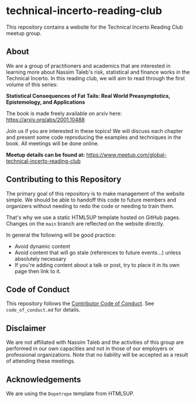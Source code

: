 # technical-incerto-reading-club
This repository contains a website for the Technical Incerto Reading Club meetup group.

## About

We are a group of practitioners and academics that are interested in learning more about Nassim Taleb's risk, statistical and finance works in the Technical Incerto. In this reading club, we will aim to read through the first volume of this series:


**Statistical Consequences of Fat Tails: Real World Preasymptotics, Epistemology, and Applications**

The book is made freely available on arxiv here: https://arxiv.org/abs/2001.10488

Join us if you are interested in these topics! We will discuss each chapter and present some code reproducing the examples and techniques in the book. All meetings will be done online.

**Meetup details can be found at:** https://www.meetup.com/global-technical-incerto-reading-club

## Contributing to this Repository

The primary goal of this repository is to make management of the website simple. We should be able to handoff this code to future members and organizers without needing to redo the code or needing to train them.

That's why we use a static HTML5UP template hosted on GitHub pages. Changes on the `main` branch are reflected on the website directly.

In general the following will be good practice:

 - Avoid dynamic content
 - Avoid content that will go stale (references to future events...) unless absolutely necessary
 - If you're adding content about a talk or post, try to place it in its own page then link to it.

## Code of Conduct

This repository follows the [Contributor Code of Conduct](https://www.contributor-covenant.org/). See `code_of_conduct.md` for details.

## Disclaimer

We are not affiliated with Nassim Taleb and the activities of this group are performed in our own capacities and not in those of our employers or professional organizations. Note that no liability will be accepted as a result of attending these meetings.

## Acknowledgements

We are using the `Dopetrope` template from HTML5UP.
